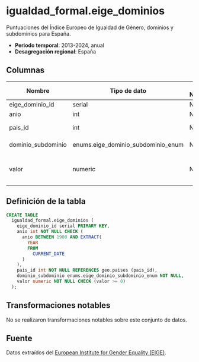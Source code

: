 # igualdad_formal.eige_dominios

Puntuaciones del Índice Europeo de Igualdad de Género, dominios y subdominios para España.

- **Periodo temporal**: 2013-2024, anual
- **Desagregación regional**: España

## Columnas

| Nombre | Tipo de dato | Es Nullable | Descripción |
| --- | --- | --- | --- |
| eige_dominio_id | serial | NO | primary key |
| anio | int | NO | año |
| pais_id | int | NO | referencia a geo.paises |
| dominio_subdominio | enums.eige_dominio_subdominio_enum | NO | dominio o subdominio |
| valor | numeric | NO | puntuación del dominio o subdominio |

## Definición de la tabla

```sql
CREATE TABLE
  igualdad_formal.eige_dominios (
    eige_dominio_id serial PRIMARY KEY,
    anio int NOT NULL CHECK (
      anio BETWEEN 1900 AND EXTRACT(
        YEAR
        FROM
          CURRENT_DATE
      )
    ),
    pais_id int NOT NULL REFERENCES geo.paises (pais_id),
    dominio_subdominio enums.eige_dominio_subdominio_enum NOT NULL,
    valor numeric NOT NULL CHECK (valor >= 0)
  );
```

## Transformaciones notables
No se realizaron transformaciones notables sobre este conjunto de datos.

## Fuente
Datos extraídos del <a href="https://eige.europa.eu/gender-statistics/dgs/browse/index" target="_blank">European Institute for Gender Equality (EIGE)</a>.

